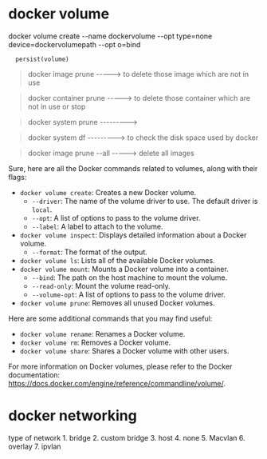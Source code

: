 # docker volume
  docker volume create --name dockervolume --opt type=none device=dockervolumepath --opt  o=bind
  
      persist(volume) 


> docker image prune  -----> to delete those image which are not in use 

> docker container prune  -----> to delete those container which are not in use or stop

> docker system prune   --------->

> docker system df  ---------> to check the disk space used by docker

> docker image prune --all -----> delete all images

Sure, here are all the Docker commands related to volumes, along with their flags:

* `docker volume create`: Creates a new Docker volume.
    * `--driver`: The name of the volume driver to use. The default driver is `local`.
    * `--opt`: A list of options to pass to the volume driver.
    * `--label`: A label to attach to the volume.
* `docker volume inspect`: Displays detailed information about a Docker volume.
    * `--format`: The format of the output.
* `docker volume ls`: Lists all of the available Docker volumes.
* `docker volume mount`: Mounts a Docker volume into a container.
    * `--bind`: The path on the host machine to mount the volume.
    * `--read-only`: Mount the volume read-only.
    * `--volume-opt`: A list of options to pass to the volume driver.
* `docker volume prune`: Removes all unused Docker volumes.

Here are some additional commands that you may find useful:

* `docker volume rename`: Renames a Docker volume.
* `docker volume rm`: Removes a Docker volume.
* `docker volume share`: Shares a Docker volume with other users.

For more information on Docker volumes, please refer to the Docker documentation: https://docs.docker.com/engine/reference/commandline/volume/.




# docker networking 

 type of network 
    1. bridge
    2. custom bridge
    3. host
    4. none
    5. Macvlan
    6. overlay
    7. ipvlan